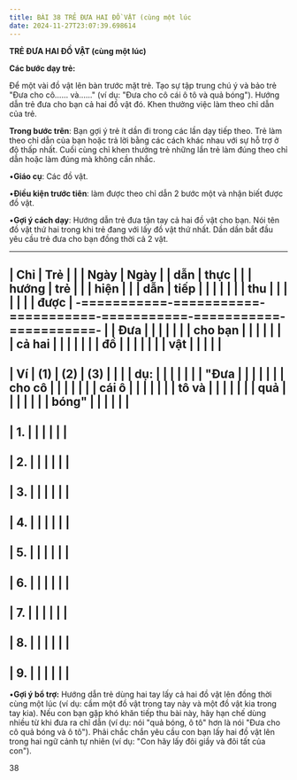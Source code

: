 ```yaml
---
title: BÀI 38 TRẺ ĐƯA HAI ĐỒ VẬT (cùng một lúc
date: 2024-11-27T23:07:39.698614
---
```


**TRẺ ĐƯA HAI ĐỒ VẬT (cùng một lúc)**

**Các bước dạy trẻ:**

Để một vài đồ vật lên bàn trước mặt trẻ. Tạo sự tập trung chú ý và bảo
trẻ "Đưa cho cô...... và......" (ví dụ: "Đưa cho cô cái ô tô và quả
bóng"). Hướng dẫn trẻ đưa cho bạn cả hai đồ vật đó. Khen thưởng việc
làm theo chỉ dẫn của trẻ.

**Trong bước trên**: Bạn gợi ý trẻ ít dần đi trong các lần dạy tiếp
theo. Trẻ làm theo chỉ dẫn của bạn hoặc trả lời bằng các cách khác
nhau với sự hỗ trợ ở độ thấp nhất. Cuối cùng chỉ khen thưởng trẻ những
lần trẻ làm đúng theo chỉ dẫn hoặc làm đúng mà không cần nhắc.

•**Giáo cụ**: Các đồ vật.

•**Điều kiện trước tiên**: làm được theo chỉ dẫn 2 bước một và nhận
biết được đồ vật.

•**Gợi ý cách dạy**: Hướng dẫn trẻ đưa tận tay cả hai đồ vật cho bạn.
Nói tên đồ vật thứ hai trong khi trẻ đang với lấy đồ vật thứ nhất. Dần
dần bắt đầu yêu cầu trẻ đưa cho bạn đồng thời cả 2 vật.

-------------------------------------------------------------------------
| **Chỉ     | **Trẻ     |           |           | **Ngày** | **Ngày  |
| dẫn**     | thực      |           |           | **hướng   | trẻ     |
|           | hiện**    |           |           | dẫn**     | tiếp    |
|           |           |           |           |           | thu     |
|           |           |           |           |           | được**  |
-===========-===========-===========-===========-===========-===========-
|           | **Đưa   |           |           |           |           |
|           | cho bạn |           |           |           |           |
|           | cả hai  |           |           |           |           |
|           | đồ      |           |           |           |           |
|           | vật**   |           |           |           |           |
-------------------------------------------------------------------------
| **Ví    | **(1)**   | **(2)**   | **(3)**   |           |           |
| dụ:**   |           |           |           |           |           |
| "**Đưa  |           |           |           |           |           |
| cho cô  |           |           |           |           |           |
| cái ô   |           |           |           |           |           |
| tô và   |           |           |           |           |           |
| quả     |           |           |           |           |           |
| bóng**" |           |           |           |           |           |
-------------------------------------------------------------------------
| 1.     |           |           |           |           |           |
-------------------------------------------------------------------------
| 2.     |           |           |           |           |           |
-------------------------------------------------------------------------
| 3.     |           |           |           |           |           |
-------------------------------------------------------------------------
| 4.     |           |           |           |           |           |
-------------------------------------------------------------------------
| 5.     |           |           |           |           |           |
-------------------------------------------------------------------------
| 6.     |           |           |           |           |           |
-------------------------------------------------------------------------
| 7.     |           |           |           |           |           |
-------------------------------------------------------------------------
| 8.     |           |           |           |           |           |
-------------------------------------------------------------------------
| 9.     |           |           |           |           |           |
-------------------------------------------------------------------------

•**Gợi ý bổ trợ:** Hướng dẫn trẻ dùng hai tay lấy cả hai đồ vật lên
đồng thời cùng một lúc (ví dụ: cầm một đồ vật trong tay này và một đồ
vật kia trong tay kia). Nếu con bạn gặp khó khăn tiếp thu bài này, hãy
hạn chế dùng nhiều từ khi đưa ra chỉ dẫn (ví dụ: nói "quả bóng, ô tô"
hơn là nói "Đưa cho cô quả bóng và ô tô"). Phải chắc chắn yêu cầu con
bạn lấy hai đồ vật lên trong hai ngữ cảnh tự nhiên (ví dụ: "Con hãy
lấy đôi giầy và đôi tất của con").

38

